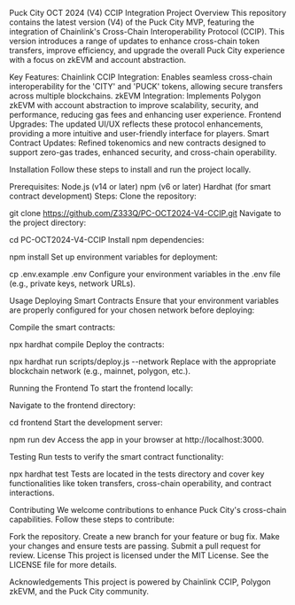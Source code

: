 Puck City OCT 2024 (V4) CCIP Integration
Project Overview
This repository contains the latest version (V4) of the Puck City MVP, featuring the integration of Chainlink's Cross-Chain Interoperability Protocol (CCIP). This version introduces a range of updates to enhance cross-chain token transfers, improve efficiency, and upgrade the overall Puck City experience with a focus on zkEVM and account abstraction.

Key Features:
Chainlink CCIP Integration: Enables seamless cross-chain interoperability for the 'CITY' and 'PUCK' tokens, allowing secure transfers across multiple blockchains.
zkEVM Integration: Implements Polygon zkEVM with account abstraction to improve scalability, security, and performance, reducing gas fees and enhancing user experience.
Frontend Upgrades: The updated UI/UX reflects these protocol enhancements, providing a more intuitive and user-friendly interface for players.
Smart Contract Updates: Refined tokenomics and new contracts designed to support zero-gas trades, enhanced security, and cross-chain operability.

Installation
Follow these steps to install and run the project locally.

Prerequisites:
Node.js (v14 or later)
npm (v6 or later)
Hardhat (for smart contract development)
Steps:
Clone the repository:

git clone https://github.com/Z333Q/PC-OCT2024-V4-CCIP.git
Navigate to the project directory:

cd PC-OCT2024-V4-CCIP
Install npm dependencies:


npm install
Set up environment variables for deployment:

cp .env.example .env
Configure your environment variables in the .env file (e.g., private keys, network URLs).

Usage
Deploying Smart Contracts
Ensure that your environment variables are properly configured for your chosen network before deploying:

Compile the smart contracts:

npx hardhat compile
Deploy the contracts:

npx hardhat run scripts/deploy.js --network <network-name>
Replace <network-name> with the appropriate blockchain network (e.g., mainnet, polygon, etc.).

Running the Frontend
To start the frontend locally:

Navigate to the frontend directory:

cd frontend
Start the development server:

npm run dev
Access the app in your browser at http://localhost:3000.

Testing
Run tests to verify the smart contract functionality:

npx hardhat test
Tests are located in the tests directory and cover key functionalities like token transfers, cross-chain operability, and contract interactions.

Contributing
We welcome contributions to enhance Puck City's cross-chain capabilities. Follow these steps to contribute:

Fork the repository.
Create a new branch for your feature or bug fix.
Make your changes and ensure tests are passing.
Submit a pull request for review.
License
This project is licensed under the MIT License. See the LICENSE file for more details.

Acknowledgements
This project is powered by Chainlink CCIP, Polygon zkEVM, and the Puck City community.
